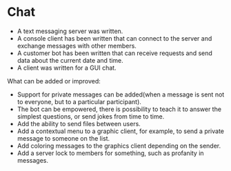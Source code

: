 # Chat
- A text messaging server was written.
- A console client has been written that can connect to the server and exchange messages with other members.
- A customer bot has been written that can receive requests and send data about the current date and time.
- A client was written for a GUI chat.

What can be added or improved:
- Support for private messages can be added(when a message is sent not to everyone, but to a particular participant).
- The bot can be empowered, there is possibility to teach it to answer the simplest questions, or send jokes from time to time.
- Add the ability to send files between users.
- Add a contextual menu to a graphic client, for example, to send a private message to someone on the list.
- Add coloring messages to the graphics client depending on the sender.
- Add a server lock to members for something, such as profanity in messages.
